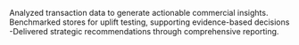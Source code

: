 Analyzed transaction data to generate actionable commercial insights. 
Benchmarked stores for uplift testing, supporting evidence-based decisions -Delivered strategic recommendations through comprehensive reporting.
